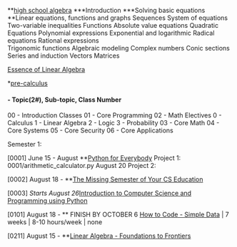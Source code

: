 **[high school algebra](https://www.khanacademy.org/math/algebra-home)
    ***Introduction
    ***Solving basic equations
    **Linear equations, functions and graphs
    Sequences
    System of equations
    Two-variable inequalities
    Functions
    Absolute value equations
    Quadratic Equations
    Polynomial expressions
    Exponential and logarithmic
    Radical equations
    Rational expressions   
    Trigonomic functions
    Algebraic modeling
    Complex numbers
    Conic sections
    Series and induction
    Vectors
    Matrices

[Essence of Linear Algebra](https://www.youtube.com/playlist?list=PLZHQObOWTQDPD3MizzM2xVFitgF8hE_ab)

*[pre-calculus](https://www.futurelearn.com/courses/precalculus)


#### - Topic(2#), Sub-topic, Class Number

00 - Introduction Classes
01 - Core Programming
02 - Math Electives
    0 - Calculus
    1 - Linear Algebra
    2 - Logic
    3 - Probability
03 - Core Math
04 - Core Systems
05 - Core Security
06 - Core Applications


Semester 1:

[0001] June 15 - August
**[Python for Everybody](https://www.py4e.com/)
    Project 1: 0001/arithmetic_calculator.py August 20
    Project 2: 

[0002] August 18 - 
**[The Missing Semester of Your CS Education](https://missing.csail.mit.edu/)

[0003]
*Starts August 26*[Introduction to Computer Science and Programming using Python](https://www.edx.org/course/introduction-computer-science-mitx-6-00-1x-10)

[0101] August 18 - 
** FINISH BY OCTOBER 6 [How to Code - Simple Data](https://www.edx.org/course/how-code-simple-data-ubcx-htc1x) | 7 weeks | 8-10 hours/week | none

[0211] August 15 - 
**[Linear Algebra - Foundations to Frontiers](https://www.edx.org/course/linear-algebra-foundations-frontiers-utaustinx-ut-5-04x#!)
 



